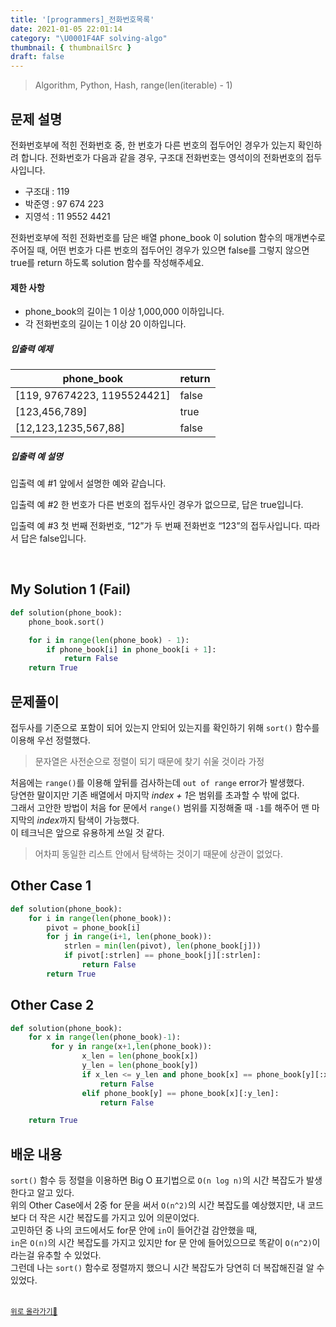 ```yaml
---
title: '[programmers]_전화번호목록'
date: 2021-01-05 22:01:14
category: "\U0001F4AF solving-algo"
thumbnail: { thumbnailSrc }
draft: false
---
```


> Algorithm, Python, Hash, range(len(iterable) - 1)

## 문제 설명

전화번호부에 적힌 전화번호 중, 한 번호가 다른 번호의 접두어인 경우가 있는지 확인하려 합니다.
전화번호가 다음과 같을 경우, 구조대 전화번호는 영석이의 전화번호의 접두사입니다.

- 구조대 : 119
- 박준영 : 97 674 223
- 지영석 : 11 9552 4421

전화번호부에 적힌 전화번호를 담은 배열 phone_book 이 solution 함수의 매개변수로 주어질 때, 어떤 번호가 다른 번호의 접두어인 경우가 있으면 false를 그렇지 않으면 true를 return 하도록 solution 함수를 작성해주세요.

#### 제한 사항

- phone_book의 길이는 1 이상 1,000,000 이하입니다.
- 각 전화번호의 길이는 1 이상 20 이하입니다.

##### 입출력 예제

| phone_book                  | return |
| --------------------------- | ------ |
| [119, 97674223, 1195524421] | false  |
| [123,456,789]               | true   |
| [12,123,1235,567,88]        | false  |

##### 입출력 예 설명

입출력 예 #1
앞에서 설명한 예와 같습니다.

입출력 예 #2
한 번호가 다른 번호의 접두사인 경우가 없으므로, 답은 true입니다.

입출력 예 #3
첫 번째 전화번호, “12”가 두 번째 전화번호 “123”의 접두사입니다. 따라서 답은 false입니다.

<br/>

## My Solution 1 (Fail)

```python
def solution(phone_book):
    phone_book.sort()

    for i in range(len(phone_book) - 1):
        if phone_book[i] in phone_book[i + 1]:
            return False
    return True
```

## 문제풀이

접두사를 기준으로 포함이 되어 있는지 안되어 있는지를 확인하기 위해 `sort()` 함수를 이용해 우선 정렬했다.

> 문자열은 사전순으로 정렬이 되기 때문에 찾기 쉬울 것이라 가정

처음에는 `range()`를 이용해 앞뒤를 검사하는데 `out of range` error가 발생했다.  
당연한 말이지만 기존 배열에서 마지막 *index + 1*은 범위를 초과할 수 밖에 없다.  
그래서 고안한 방법이 처음 for 문에서 `range()` 범위를 지정해줄 때 `-1`를 해주어 맨 마지막의 *index*까지 탐색이 가능했다.  
이 테크닉은 앞으로 유용하게 쓰일 것 같다.

> 어차피 동일한 리스트 안에서 탐색하는 것이기 때문에 상관이 없었다.

## Other Case 1

```python
def solution(phone_book):
    for i in range(len(phone_book)):
        pivot = phone_book[i]
        for j in range(i+1, len(phone_book)):
            strlen = min(len(pivot), len(phone_book[j]))
            if pivot[:strlen] == phone_book[j][:strlen]:
                return False
        return True
```

## Other Case 2

```python
def solution(phone_book):
    for x in range(len(phone_book)-1):
         for y in range(x+1,len(phone_book)):
                x_len = len(phone_book[x])
                y_len = len(phone_book[y])
                if x_len <= y_len and phone_book[x] == phone_book[y][:x_len]:
                    return False
                elif phone_book[y] == phone_book[x][:y_len]:
                    return False

    return True
```

## 배운 내용

`sort()` 함수 등 정렬을 이용하면 Big O 표기법으로 `O(n log n)`의 시간 복잡도가 발생한다고 알고 있다.  
위의 Other Case에서 2중 for 문을 써서 `O(n^2)`의 시간 복잡도를 예상했지만, 내 코드보다 더 작은 시간 복잡도를 가지고 있어 의문이었다.  
고민하던 중 나의 코드에서도 for문 안에 `in`이 들어간걸 감안했을 때,  
`in`은 `O(n)`의 시간 복잡도를 가지고 있지만 for 문 안에 들어있으므로 똑같이 `O(n^2)`이라는걸 유추할 수 있었다.  
그런데 나는 `sort()` 함수로 정렬까지 했으니 시간 복잡도가 당연히 더 복잡해진걸 알 수 있었다.

<br />
<a href='#'><small class='up-button'>위로 올라가기💨</small></a>
<br />
